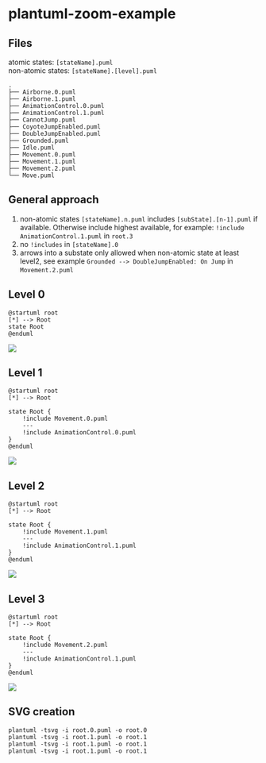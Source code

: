 # plantuml-zoom-example

## Files
atomic states: `[stateName].puml`  
non-atomic states: `[stateName].[level].puml`
```
.
├── Airborne.0.puml
├── Airborne.1.puml
├── AnimationControl.0.puml
├── AnimationControl.1.puml
├── CannotJump.puml
├── CoyoteJumpEnabled.puml
├── DoubleJumpEnabled.puml
├── Grounded.puml
├── Idle.puml
├── Movement.0.puml
├── Movement.1.puml
├── Movement.2.puml
└── Move.puml
```


## General approach
1. non-atomic states `[stateName].n.puml` includes `[subState].[n-1].puml` if available. Otherwise include highest available, for example: `!include AnimationControl.1.puml` in  `root.3`
2. no `!includes` in `[stateName].0` 
3. arrows into a substate only allowed when non-atomic state at least level2, see example   `Grounded --> DoubleJumpEnabled: On Jump` in `Movement.2.puml`



## Level 0
```
@startuml root
[*] --> Root
state Root 
@enduml
```
![](root.0/root.svg)


## Level 1
```
@startuml root
[*] --> Root

state Root {
    !include Movement.0.puml
    ---
    !include AnimationControl.0.puml
}
@enduml
```
![](root.1/root.svg)

## Level 2
```
@startuml root
[*] --> Root

state Root {
    !include Movement.1.puml
    ---
    !include AnimationControl.1.puml
}
@enduml
```
![](root.2/root.svg)

## Level 3
```
@startuml root
[*] --> Root

state Root {
    !include Movement.2.puml
    ---
    !include AnimationControl.1.puml
}
@enduml
```
![](root.3/root.svg)


## SVG creation
```
plantuml -tsvg -i root.0.puml -o root.0
plantuml -tsvg -i root.1.puml -o root.1
plantuml -tsvg -i root.1.puml -o root.1
plantuml -tsvg -i root.1.puml -o root.1
```